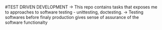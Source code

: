 #TEST DRIVEN DEVELOPMENT
-> This repo contains tasks that exposes me to approaches to software testing - unittesting, doctesting.
-> Testing softwares before finaly production gives sense of assurance of the software functionalty
